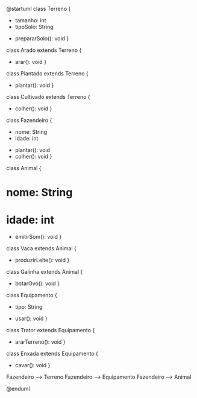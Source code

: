 @startuml
class Terreno {
  - tamanho: int
  - tipoSolo: String
  + prepararSolo(): void
}

class Arado extends Terreno {
  + arar(): void
}

class Plantado extends Terreno {
  + plantar(): void
}

class Cultivado extends Terreno {
  + colher(): void
}

class Fazendeiro {
  - nome: String
  - idade: int
  + plantar(): void
  + colher(): void
}

class Animal {
  # nome: String
  # idade: int
  + emitirSom(): void
}

class Vaca extends Animal {
  + produzirLeite(): void
}

class Galinha extends Animal {
  + botarOvo(): void
}

class Equipamento {
  - tipo: String
  + usar(): void
}

class Trator extends Equipamento {
  + ararTerreno(): void
}

class Enxada extends Equipamento {
  + cavar(): void
}

Fazendeiro --> Terreno
Fazendeiro --> Equipamento
Fazendeiro --> Animal

@enduml

